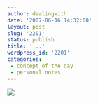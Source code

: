 ```yaml
---
author: dealingwith
date: '2007-06-16 14:32:00'
layout: post
slug: '2201'
status: publish
title: '...'
wordpress_id: '2201'
categories:
 - concept of the day
 - personal notes
---
```


[![][1]][2]

   [1]: http://danielsjourney.com/blog/files/2007/06/WuWei1.jpg

   [2]: http://en.wikipedia.org/wiki/Wu_wei

